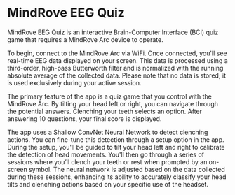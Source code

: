 # MindRove EEG Quiz


MindRove EEG Quiz is an interactive Brain-Computer Interface (BCI) quiz game that requires a MindRove Arc device to operate.

To begin, connect to the MindRove Arc via WiFi. Once connected, you'll see real-time EEG data displayed on your screen. This data is processed using a third-order, high-pass Butterworth filter and is normalized with the running absolute average of the collected data. Please note that no data is stored; it is used exclusively during your active session.

The primary feature of the app is a quiz game that you control with the MindRove Arc. By tilting your head left or right, you can navigate through the potential answers. Clenching your teeth selects an option. After answering 10 questions, your final score is displayed.

The app uses a Shallow ConvNet Neural Network to detect clenching actions. You can fine-tune this detection through a setup option in the app. During the setup, you'll be guided to tilt your head left and right to calibrate the detection of head movements. You'll then go through a series of sessions where you’ll clench your teeth or rest when prompted by an on-screen symbol. The neural network is adjusted based on the data collected during these sessions, enhancing its ability to accurately classify your head tilts and clenching actions based on your specific use of the headset.


